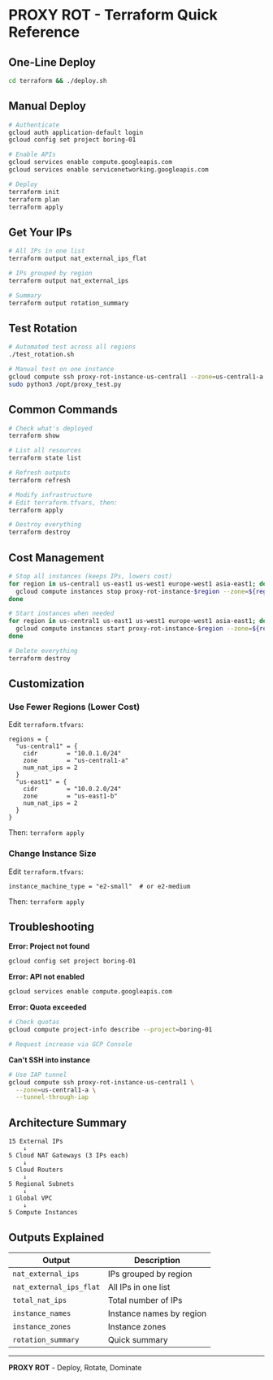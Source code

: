 # PROXY ROT - Terraform Quick Reference

## One-Line Deploy

```bash
cd terraform && ./deploy.sh
```

## Manual Deploy

```bash
# Authenticate
gcloud auth application-default login
gcloud config set project boring-01

# Enable APIs
gcloud services enable compute.googleapis.com
gcloud services enable servicenetworking.googleapis.com

# Deploy
terraform init
terraform plan
terraform apply
```

## Get Your IPs

```bash
# All IPs in one list
terraform output nat_external_ips_flat

# IPs grouped by region
terraform output nat_external_ips

# Summary
terraform output rotation_summary
```

## Test Rotation

```bash
# Automated test across all regions
./test_rotation.sh

# Manual test on one instance
gcloud compute ssh proxy-rot-instance-us-central1 --zone=us-central1-a
sudo python3 /opt/proxy_test.py
```

## Common Commands

```bash
# Check what's deployed
terraform show

# List all resources
terraform state list

# Refresh outputs
terraform refresh

# Modify infrastructure
# Edit terraform.tfvars, then:
terraform apply

# Destroy everything
terraform destroy
```

## Cost Management

```bash
# Stop all instances (keeps IPs, lowers cost)
for region in us-central1 us-east1 us-west1 europe-west1 asia-east1; do
  gcloud compute instances stop proxy-rot-instance-$region --zone=${region}-a
done

# Start instances when needed
for region in us-central1 us-east1 us-west1 europe-west1 asia-east1; do
  gcloud compute instances start proxy-rot-instance-$region --zone=${region}-a
done

# Delete everything
terraform destroy
```

## Customization

### Use Fewer Regions (Lower Cost)

Edit `terraform.tfvars`:

```hcl
regions = {
  "us-central1" = {
    cidr        = "10.0.1.0/24"
    zone        = "us-central1-a"
    num_nat_ips = 2
  }
  "us-east1" = {
    cidr        = "10.0.2.0/24"
    zone        = "us-east1-b"
    num_nat_ips = 2
  }
}
```

Then: `terraform apply`

### Change Instance Size

Edit `terraform.tfvars`:

```hcl
instance_machine_type = "e2-small"  # or e2-medium
```

Then: `terraform apply`

## Troubleshooting

**Error: Project not found**
```bash
gcloud config set project boring-01
```

**Error: API not enabled**
```bash
gcloud services enable compute.googleapis.com
```

**Error: Quota exceeded**
```bash
# Check quotas
gcloud compute project-info describe --project=boring-01

# Request increase via GCP Console
```

**Can't SSH into instance**
```bash
# Use IAP tunnel
gcloud compute ssh proxy-rot-instance-us-central1 \
  --zone=us-central1-a \
  --tunnel-through-iap
```

## Architecture Summary

```
15 External IPs
    ↓
5 Cloud NAT Gateways (3 IPs each)
    ↓
5 Cloud Routers
    ↓
5 Regional Subnets
    ↓
1 Global VPC
    ↓
5 Compute Instances
```

## Outputs Explained

| Output | Description |
|--------|-------------|
| `nat_external_ips` | IPs grouped by region |
| `nat_external_ips_flat` | All IPs in one list |
| `total_nat_ips` | Total number of IPs |
| `instance_names` | Instance names by region |
| `instance_zones` | Instance zones |
| `rotation_summary` | Quick summary |

---

**PROXY ROT** - Deploy, Rotate, Dominate

